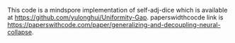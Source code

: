This code is a mindspore implementation of self-adj-dice which is available at https://github.com/yulonghui/Uniformity-Gap.
paperswidthcocde link is https://paperswithcode.com/paper/generalizing-and-decoupling-neural-collapse.